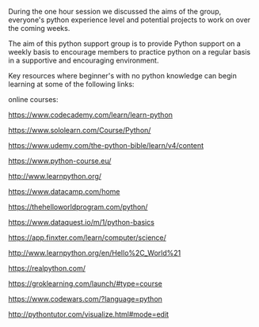 During the one hour session we discussed the aims of the group, everyone's python experience level and potential projects to work on over the coming weeks. 

The aim of this python support group is to provide Python support on a weekly basis to encourage members to practice python on a regular basis in a supportive and encouraging environment. 

Key resources where beginner's with no python knowledge can begin learning at some of the following links:

online courses:

https://www.codecademy.com/learn/learn-python

https://www.sololearn.com/Course/Python/

https://www.udemy.com/the-python-bible/learn/v4/content

https://www.python-course.eu/

http://www.learnpython.org/

https://www.datacamp.com/home

https://thehelloworldprogram.com/python/

https://www.dataquest.io/m/1/python-basics

https://app.finxter.com/learn/computer/science/

http://www.learnpython.org/en/Hello%2C_World%21

https://realpython.com/

https://groklearning.com/launch/#type=course

https://www.codewars.com/?language=python

http://pythontutor.com/visualize.html#mode=edit
